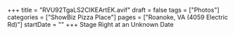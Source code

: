 +++
title = "RVU92TgaLS2CIKEArtEK.avif"
draft = false
tags = ["Photos"]
categories = ["ShowBiz Pizza Place"]
pages = ["Roanoke, VA (4059 Electric Rd)"]
startDate = ""
+++
Stage Right at an Unknown Date
